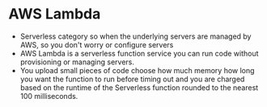 # AWS Lambda

- Serverless category so when the underlying servers are managed by AWS, so you don't worry or configure servers 
- AWS Lambda is a serverless function service you can run code without provisioning or managing servers. 
- You upload small pieces of code choose how much memory how long you want the function to run before timing out and you are charged based on the runtime of the Serverless function rounded to the nearest 100 milliseconds.